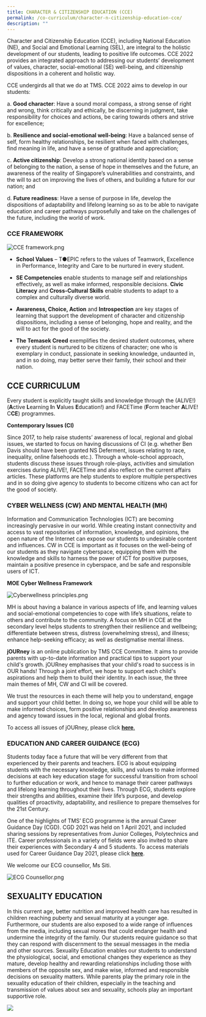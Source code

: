```yaml
---
title: CHARACTER & CITIZENSHIP EDUCATION (CCE)
permalink: /co-curriculum/character-n-citizenship-education-cce/
description: ""
---
```

Character and Citizenship Education (CCE), including National Education (NE), and Social and Emotional Learning (SEL), are integral to the holistic development of our students, leading to positive life outcomes. CCE 2022 provides an integrated approach to addressing our students’ development of values, character, social-emotional (SE) well-being, and citizenship dispositions in a coherent and holistic way.

  

CCE undergirds all that we do at TMS. CCE 2022 aims to develop in our students:

a. **Good character**: Have a sound moral compass, a strong sense of right and wrong, think critically and ethically, be discerning in judgment, take responsibility for choices and actions, be caring towards others and strive for excellence;

  

b. **Resilience and social-emotional well-being**: Have a balanced sense of self, form healthy relationships, be resilient when faced with challenges, find meaning in life, and have a sense of gratitude and appreciation;

  

c. **Active citizenship**: Develop a strong national identity based on a sense of belonging to the nation, a sense of hope in themselves and the future, an awareness of the reality of Singapore’s vulnerabilities and constraints, and the will to act on improving the lives of others, and building a future for our nation; and

  

d. **Future readiness**: Have a sense of purpose in life, develop the dispositions of adaptability and lifelong learning so as to be able to navigate education and career pathways purposefully and take on the challenges of the future, including the world of work.

### CCE FRAMEWORK


![CCE framework.png](/images/CCE%20framework.png)  
  

*   **School Values** – T●EPIC refers to the values of Teamwork, Excellence in Performance, Integrity and Care to be nurtured in every student.
    
      
    
*   **SE Competencies** enable students to manage self and relationships effectively, as well as make informed, responsible decisions. **Civic Literacy** and **Cross-Cultural Skills** enable students to adapt to a complex and culturally diverse world.
    
      
    
*   **Awareness, Choice, Action** and **Introspection** are key stages of learning that support the development of character and citizenship dispositions, including a sense of belonging, hope and reality, and the will to act for the good of the society.
    
      
    
*   **The Temasek Creed** exemplifies the desired student outcomes, where every student is nurtured to be citizens of character; one who is exemplary in conduct, passionate in seeking knowledge, undaunted in, and in so doing, may better serve their family, their school and their nation.

## CCE CURRICULUM


Every student is explicitly taught skills and knowledge through the (ALIVE!) (**A**ctive **L**earning **I**n **V**alues **E**ducation!) and FACETime (**F**orm teacher **A**LIVE! C**CE**) programmes.



**Contemporary Issues (CI)**


Since 2017, to help raise students’ awareness of local, regional and global issues, we started to focus on having discussions of CI (e.g. whether Ben Davis should have been granted NS Deferment, issues relating to race, inequality, online falsehoods etc.). Through a whole-school approach, students discuss these issues through role-plays, activities and simulation exercises during ALIVE!, FACETime and also reflect on the current affairs articles. These platforms are help students to explore multiple perspectives and in so doing give agency to students to become citizens who can act for the good of society.

### CYBER WELLNESS (CW) AND MENTAL HEALTH (MH)


Information and Communication Technologies (ICT) are becoming increasingly pervasive in our world. While creating instant connectivity and access to vast repositories of information, knowledge, and opinions, the open nature of the Internet can expose our students to undesirable content and influences. CW in CCE is important as it focuses on the well-being of our students as they navigate cyberspace, equipping them with the knowledge and skills to harness the power of ICT for positive purposes, maintain a positive presence in cyberspace, and be safe and responsible users of ICT.

  

**MOE Cyber Wellness Framework**  
  
![Cyberwellness principles.png](/images/Cyberwellness%20principles.png)  
  

MH is about having a balance in various aspects of life, and learning values and social-emotional competencies to cope with life’s situations, relate to others and contribute to the community. A focus on MH in CCE at the secondary level helps students to strengthen their resilience and wellbeing; differentiate between stress, distress (overwhelming stress), and illness; enhance help-seeking efficacy; as well as destigmatise mental illness.

  

**jOURney** is an online publication by TMS CCE Committee. It aims to provide parents with up-to-date information and practical tips to support your child's growth. jOURney emphasises that your child's road to success is in OUR hands! Through a joint effort, we hope to support each child's aspirations and help them to build their identity. In each issue, the three main themes of MH, CW and CI will be covered.

  

We trust the resources in each theme will help you to understand, engage and support your child better. In doing so, we hope your child will be able to make informed choices, form positive relationships and develop awareness and agency toward issues in the local, regional and global fronts.

  

To access all issues of jOURney, please click [**here**.](https://drive.google.com/drive/u/0/folders/1mdSEI0irMbcuV0HhO_l8qYxUKdvktkNz)

### EDUCATION AND CAREER GUIDANCE (ECG)


Students today face a future that will be very different from that experienced by their parents and teachers. ECG is about equipping students with the necessary knowledge, skills, and values to make informed decisions at each key education stage for successful transition from school to further education or work, and hence to manage their career pathways and lifelong learning throughout their lives. Through ECG, students explore their strengths and abilities, examine their life’s purpose, and develop qualities of proactivity, adaptability, and resilience to prepare themselves for the 21st Century.

  

One of the highlights of TMS’ ECG programme is the annual Career Guidance Day (CGD). CGD 2021 was held on 1 April 2021, and included sharing sessions by representatives from Junior Colleges, Polytechnics and ITE. Career professionals in a variety of fields were also invited to share their experiences with Secondary 4 and 5 students. To access materials used for Career Guidance Day 2021, please click **[here](https://sites.google.com/iamtemasek.edu.sg/tmscgd2021/)**.

  

We welcome our ECG counsellor, Ms Siti.

  

![ECG Counsellor.png](/images/ECG%20Counsellor.png)

## SEXUALITY EDUCATION


In this current age, better nutrition and improved health care has resulted in children reaching puberty and sexual maturity at a younger age. Furthermore, our students are also exposed to a wide range of influences from the media, including sexual mores that could endanger health and undermine the integrity of the family. Our students require guidance so that they can respond with discernment to the sexual messages in the media and other sources. Sexuality Education enables our students to understand the physiological, social, and emotional changes they experience as they mature, develop healthy and rewarding relationships including those with members of the opposite sex, and make wise, informed and responsible decisions on sexuality matters. While parents play the primary role in the sexuality education of their children, especially in the teaching and transmission of values about sex and sexuality, schools play an important supportive role.

![](/images/T_L%20CCE.jpg)